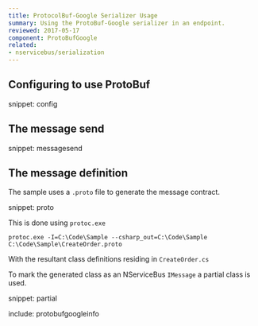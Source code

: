 ```yaml
---
title: ProtocolBuf-Google Serializer Usage
summary: Using the ProtoBuf-Google serializer in an endpoint.
reviewed: 2017-05-17
component: ProtoBufGoogle
related:
- nservicebus/serialization
---
```


## Configuring to use ProtoBuf

snippet: config


## The message send

snippet: messagesend


## The message definition

The sample uses a `.proto` file to generate the message contract.

snippet: proto

This is done using `protoc.exe`

```dos
protoc.exe -I=C:\Code\Sample --csharp_out=C:\Code\Sample C:\Code\Sample\CreateOrder.proto
```

With the resultant class definitions residing in `CreateOrder.cs`

To mark the generated class as an NServiceBus `IMessage` a partial class is used.

snippet: partial

include: protobufgoogleinfo

